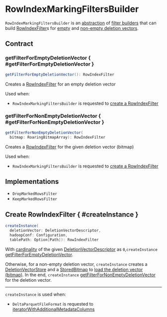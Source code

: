 # RowIndexMarkingFiltersBuilder

`RowIndexMarkingFiltersBuilder` is an [abstraction](#contract) of [filter builders](#implementations) that can build [RowIndexFilter](RowIndexFilter.md)s for [empty](#getFilterForEmptyDeletionVector) and [non-empty deletion vectors](#getFilterForNonEmptyDeletionVector).

## Contract

### getFilterForEmptyDeletionVector { #getFilterForEmptyDeletionVector }

```scala
getFilterForEmptyDeletionVector(): RowIndexFilter
```

Creates a [RowIndexFilter](RowIndexFilter.md) for an empty deletion vector

Used when:

* `RowIndexMarkingFiltersBuilder` is requested to [create a RowIndexFilter](#createInstance)

### getFilterForNonEmptyDeletionVector { #getFilterForNonEmptyDeletionVector }

```scala
getFilterForNonEmptyDeletionVector(
  bitmap: RoaringBitmapArray): RowIndexFilter
```

Creates a [RowIndexFilter](RowIndexFilter.md) for the given deletion vector (bitmap)

Used when:

* `RowIndexMarkingFiltersBuilder` is requested to [create a RowIndexFilter](#createInstance)

## Implementations

* `DropMarkedRowsFilter`
* `KeepMarkedRowsFilter`

## Create RowIndexFilter { #createInstance }

```scala
createInstance(
  deletionVector: DeletionVectorDescriptor,
  hadoopConf: Configuration,
  tablePath: Option[Path]): RowIndexFilter
```

With [cardinality](DeletionVectorDescriptor.md#cardinality) of the given [DeletionVectorDescriptor](DeletionVectorDescriptor.md) as `0`,`createInstance` [getFilterForEmptyDeletionVector](#getFilterForEmptyDeletionVector).

Otherwise, for a non-empty deletion vector, `createInstance` creates a [DeletionVectorStore](DeletionVectorStore.md#createInstance) and a [StoredBitmap](StoredBitmap.md#create) to [load the deletion vector (bitmap)](StoredBitmap.md#load). In the end, `createInstance` [getFilterForNonEmptyDeletionVector](#getFilterForNonEmptyDeletionVector) for the deletion vector.

---

`createInstance` is used when:

* `DeltaParquetFileFormat` is requested to [iteratorWithAdditionalMetadataColumns](../DeltaParquetFileFormat.md#iteratorWithAdditionalMetadataColumns)
